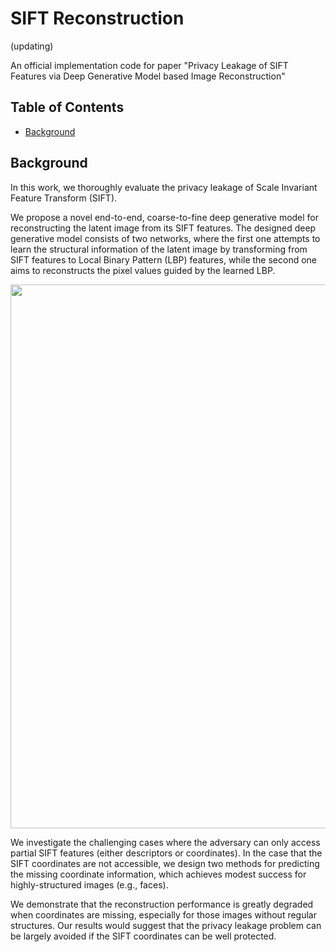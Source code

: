 # SIFT Reconstruction

(updating)

An official implementation code for paper "Privacy Leakage of SIFT Features via Deep Generative Model based Image Reconstruction"

## Table of Contents

- [Background](#background)

## Background
In this work, we thoroughly evaluate the privacy leakage of Scale Invariant Feature Transform (SIFT).

We propose a novel end-to-end, coarse-to-fine deep generative model for reconstructing the latent image from its SIFT features. The designed deep generative model consists of two networks, where the first one attempts to learn the structural information of the latent image by transforming from SIFT features to Local Binary Pattern (LBP) features, while the second one aims to reconstructs the pixel values guided by the learned LBP.

<p align='center'>  
  <img src='' width='870'/>
</p>

We investigate the challenging cases where the adversary can only access partial SIFT features (either descriptors or coordinates). In the case that the SIFT coordinates are not accessible, we design two methods for predicting the missing coordinate information, which achieves modest success for highly-structured images (e.g., faces). 

We demonstrate that the reconstruction performance is greatly degraded when coordinates are missing, especially for those images without regular structures. Our results would suggest that the privacy leakage problem can be largely avoided if the SIFT coordinates can be well protected.

